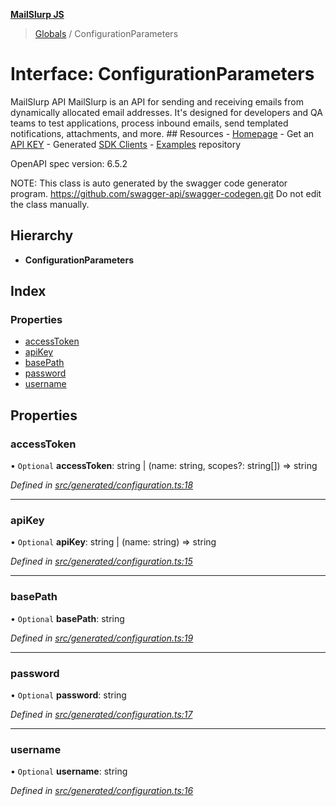 **[MailSlurp JS](../README.md)**

> [Globals](../README.md) / ConfigurationParameters

# Interface: ConfigurationParameters

MailSlurp API
MailSlurp is an API for sending and receiving emails from dynamically allocated email addresses. It's designed for developers and QA teams to test applications, process inbound emails, send templated notifications, attachments, and more.  ## Resources  - [Homepage](https://www.mailslurp.com) - Get an [API KEY](https://app.mailslurp.com/sign-up/) - Generated [SDK Clients](https://www.mailslurp.com/docs/) - [Examples](https://github.com/mailslurp/examples) repository

OpenAPI spec version: 6.5.2

NOTE: This class is auto generated by the swagger code generator program.
https://github.com/swagger-api/swagger-codegen.git
Do not edit the class manually.

## Hierarchy

* **ConfigurationParameters**

## Index

### Properties

* [accessToken](configurationparameters.md#accesstoken)
* [apiKey](configurationparameters.md#apikey)
* [basePath](configurationparameters.md#basepath)
* [password](configurationparameters.md#password)
* [username](configurationparameters.md#username)

## Properties

### accessToken

• `Optional` **accessToken**: string \| (name: string, scopes?: string[]) => string

*Defined in [src/generated/configuration.ts:18](https://github.com/mailslurp/mailslurp-client/blob/2c659a7/src/generated/configuration.ts#L18)*

___

### apiKey

• `Optional` **apiKey**: string \| (name: string) => string

*Defined in [src/generated/configuration.ts:15](https://github.com/mailslurp/mailslurp-client/blob/2c659a7/src/generated/configuration.ts#L15)*

___

### basePath

• `Optional` **basePath**: string

*Defined in [src/generated/configuration.ts:19](https://github.com/mailslurp/mailslurp-client/blob/2c659a7/src/generated/configuration.ts#L19)*

___

### password

• `Optional` **password**: string

*Defined in [src/generated/configuration.ts:17](https://github.com/mailslurp/mailslurp-client/blob/2c659a7/src/generated/configuration.ts#L17)*

___

### username

• `Optional` **username**: string

*Defined in [src/generated/configuration.ts:16](https://github.com/mailslurp/mailslurp-client/blob/2c659a7/src/generated/configuration.ts#L16)*
